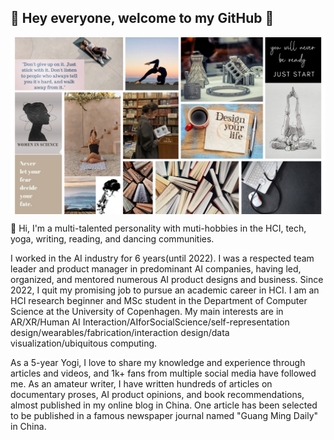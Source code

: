 ## 👋 Hey everyone, welcome to my GitHub 👋
<a href="URL_REDIRECT" target="blank"><img align="center" src="https://github.com/montaneH/MengtingHuang/blob/main/collage.png" height="" /></a>


👋 Hi, I'm a multi-talented personality with muti-hobbies in the HCI, tech, yoga, writing, reading, and dancing communities. 

I worked in the AI industry for 6 years(until 2022). I was a respected team leader and product manager in predominant AI companies, having led, organized, and mentored numerous AI product designs and business. Since 2022, I quit my promising job to pursue an academic career in HCI. I am an HCI research beginner and MSc student in the Department of Computer Science at the University of Copenhagen. My main interests are in AR/XR/Human AI Interaction/AIforSocialScience/self-representation design/wearables/fabrication/interaction design/data visualization/ubiquitous computing.

As a 5-year Yogi, I love to share my knowledge and experience through articles and videos, and 1k+ fans from multiple social media have followed me. As an amateur writer, I have written hundreds of articles on documentary proses, AI product opinions, and book recommendations, almost published in my online blog in China. One article has been selected to be published in a famous newspaper journal named "Guang Ming Daily" in China.
